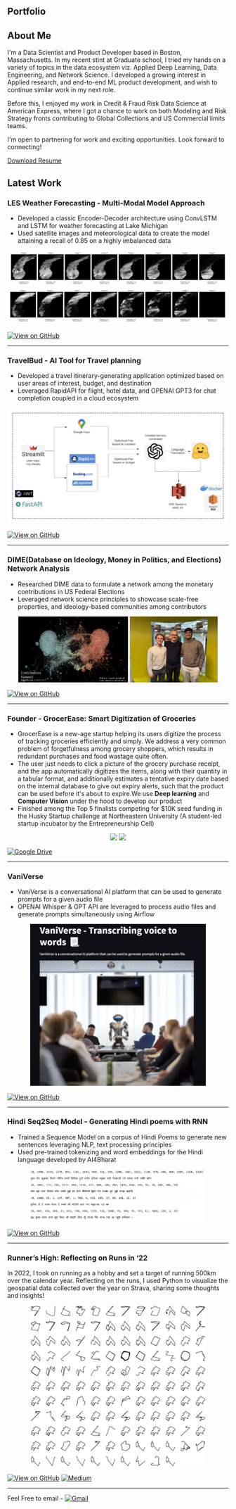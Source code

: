## Portfolio

## About Me

I'm a Data Scientist and Product Developer based in Boston, Massachusetts. In my recent stint at Graduate school, I tried my hands on a variety of topics in the data ecosystem viz. Applied Deep Learning, Data Engineering, and Network Science. I developed a growing interest in Applied research, and end-to-end ML product development, and wish to continue similar work in my next role.

Before this, I enjoyed my work in Credit & Fraud Risk Data Science at American Express, where I got a chance to work on both Modeling and Risk Strategy fronts contributing to Global Collections and US Commercial limits teams.

I'm open to partnering for work and exciting opportunities. Look forward to connecting!
  
[Download Resume](/pdf/Resume_SG.pdf)
  
## Latest Work 

### LES Weather Forecasting - Multi-Modal Model Approach
- Developed a classic Encoder-Decoder architecture using ConvLSTM and LSTM for weather forecasting at Lake Michigan 
- Used satellite images and meteorological data to create the model attaining a recall of 0.85 on a highly imbalanced data

<img src="images/Predictions1.png"/>
<img src="images/Predictions2.png"/>

[![View on GitHub](https://img.shields.io/badge/GitHub-View_on_GitHub-blue?logo=GitHub)](https://github.com/shu3hamiitkgp/LES-Precipitation-Forecasting-Multi-Modal-Architecture)

---
### TravelBud - AI Tool for Travel planning

- Developed a travel itinerary-generating application optimized based on user areas of interest, budget, and destination
- Leveraged RapidAPI for flight, hotel data, and OPENAI GPT3 for chat completion coupled in a cloud ecosystem

<img src="images/TravelBud_Architecture_Diagram.jpeg"/>

[![View on GitHub](https://img.shields.io/badge/GitHub-View_on_GitHub-blue?logo=GitHub)](https://github.com/shu3hamiitkgp/TravelBud)

---

### DIME(Database on Ideology, Money in Politics, and Elections) Network Analysis
- Researched DIME data to formulate a network among the monetary contributions in US Federal Elections
- Leveraged network science principles to showcase scale-free properties, and ideology-based communities among contributors 
<div align=center>
<img src="images/DIme Network 2012 Elections.png" width=250 height=150/> <img src="images/IMG_9671.JPG" width=200/>
</div>

[![View on GitHub](https://img.shields.io/badge/GitHub-View_on_GitHub-blue?logo=GitHub)](https://github.com/shu3hamiitkgp/DIME-Network-Analysis)

---
### Founder - GrocerEase: Smart Digitization of Groceries
- GrocerEase is a new-age startup helping its users digitize the process of tracking groceries efficiently and simply. We address a very common problem of forgetfulness among grocery shoppers, which results in redundant purchases and food wastage quite often.
- The user just needs to click a picture of the grocery purchase receipt, and the app automatically digitizes the items, along with their quantity in a tabular format, and additionally estimates a tentative expiry date based on the internal database to give out expiry alerts, such that the product can be used before it's about to expire.We use **Deep learning** and **Computer Vision** under the hood to develop our product
- Finished among the Top 5 finalists competing for $10K seed funding in the Husky Startup challenge at Northeastern University (A student-led startup incubator by the Entrepreneurship Cell)
<div align=center>
<img src="images/NCW00398.jpg" width=200/> <img src="images/NCW00606.jpg" width=200/> 
</div>

[![Google Drive](https://img.shields.io/badge/Google%20Drive-4285F4?style=for-the-badge&logo=googledrive&logoColor=white)](https://drive.google.com/file/d/16PXPgmUzvlOt_x3_S7xSzGZnyMC3hiVO/view?usp=drive_link)

---

### VaniVerse
- VaniVerse is a conversational AI platform that can be used to generate prompts for a given audio file
- OPENAI Whisper & GPT API are leveraged to process audio files and generate prompts simultaneously using Airflow 
<div align=center>
<img src="images/VaniVerse.png" width=400/>
</div>

[![View on GitHub](https://img.shields.io/badge/GitHub-View_on_GitHub-blue?logo=GitHub)](https://github.com/shu3hamiitkgp/VaniVerse)

---
### Hindi Seq2Seq Model - Generating Hindi poems with RNN
- Trained a Sequence Model on a corpus of Hindi Poems to generate new sentences leveraging NLP, text processing principles 
- Used pre-trained tokenizing and word embeddings for the Hindi language developed by AI4Bharat
<div align=center>
<img src="images/Hindi_Poem_Predictions.png" width=400/>
</div>

[![View on GitHub](https://img.shields.io/badge/GitHub-View_on_GitHub-blue?logo=GitHub)](https://github.com/shu3hamiitkgp/Hindi-Seq2Seq-Model--Generating-Hindi-Poems-using-RNN)

---

### Runner’s High: Reflecting on Runs in ‘22
In 2022, I took on running as a hobby and set a target of running 500km over the calendar year. Reflecting on the runs, I used Python to visualize the geospatial data collected over the year on Strava, sharing some thoughts and insights!<div align=center>
<img src="images/download.png" width=400/>
</div>

[![View on GitHub](https://img.shields.io/badge/GitHub-View_on_GitHub-blue?logo=GitHub)](https://github.com/shu3hamiitkgp/strava_py) [![Medium](https://img.shields.io/badge/Medium-12100E?style=for-the-badge&logo=medium&logoColor=white)](https://medium.com/@goyal.shubh15/runners-high-reflecting-on-runs-in-22-723b991094ea)

---

Feel Free to email -  [![Gmail](https://img.shields.io/badge/Gmail-D14836?style=for-the-badge&logo=gmail&logoColor=white)](mailto:goyal.shubh15@gmail.com)
